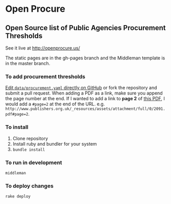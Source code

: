 # Open Procure
## Open Source list of Public Agencies Procurement Thresholds

See it live at http://openprocure.us/

The static pages are in the gh-pages branch and the Middleman template is
in the master branch.

### To add procurement thresholds

[Edit `data/procurement.yaml` directly on GitHub](https://github.com/munirent/openprocure/edit/master/data/procurement.yaml) or fork the
repository and submit a pull request.  When adding a PDF as a link, make sure you append the page number at the end.  If I wanted to add a link to **page 2** of [this PDF](http://www.publishers.org.uk/_resources/assets/attachment/full/0/2091.pdf), I would add a `#page=2` at the end of the URL. e.g. `http://www.publishers.org.uk/_resources/assets/attachment/full/0/2091.pdf#page=2`.

### To install

1. Clone repository
2. Install ruby and bundler for your system
3. `bundle install`

### To run in development

`middleman`

### To deploy changes

`rake deploy`


